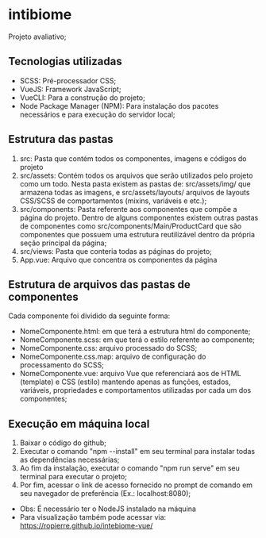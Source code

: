 # intibiome
Projeto avaliativo;

## Tecnologias utilizadas
* SCSS: Pré-processador CSS;
* VueJS: Framework JavaScript;
* VueCLI: Para a construção do projeto;
* Node Package Manager (NPM): Para instalação dos pacotes necessários e para execução do servidor local;

## Estrutura das pastas
1. src: Pasta que contém todos os componentes, imagens e códigos do projeto
2. src/assets: Contém todos os arquivos que serão utilizados pelo projeto como um todo. Nesta pasta existem as pastas de: src/assets/img/ que armazena todas as imagens, e src/assets/layouts/ arquivos de layouts CSS/SCSS de comportamentos (mixins, variáveis e etc.);
3. src/components: Pasta referente aos componentes que compõe a página do projeto. Dentro de alguns componentes existem outras pastas de componentes como src/components/Main/ProductCard que são componentes que possuem uma estrutura reutilizável dentro da própria seção principal da página;
4. src/views: Pasta que conteria todas as páginas do projeto;
5. App.vue: Arquivo que concentra os componentes da página

## Estrutura de arquivos das pastas de componentes
Cada componente foi dividido da seguinte forma:
* NomeComponente.html: em que terá a estrutura html do componente;
* NomeComponente.scss: em que terá o estilo referente ao componente;
* NomeComponente.css: arquivo processado do SCSS;
* NomeComponente.css.map: arquivo de configuração do processamento do SCSS;
* NomeComponente.vue: arquivo Vue que referenciará aos de HTML (template) e CSS (estilo) mantendo apenas as funções, estados, variáveis, propriedades e comportamentos utilizadas por cada um dos componentes;  

## Execução em máquina local
1. Baixar o código do github;
2. Executar o comando "npm --install" em seu terminal para instalar todas as dependências necessárias;
3. Ao fim da instalação, executar o comando "npm run serve" em seu terminal para executar o projeto;
4. Por fim, acessar o link de acesso fornecido no prompt de comando em seu navegador de preferência (Ex.: localhost:8080);
* Obs: É necessário ter o NodeJS instalado na máquina
* Para visualização também pode acessar via: https://ropierre.github.io/intebiome-vue/

